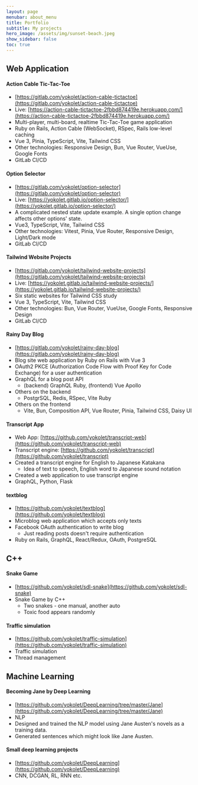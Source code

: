 ```yaml
---
layout: page
menubar: about_menu
title: Portfolio
subtitle: My projects
hero_image: /assets/img/sunset-beach.jpeg
show_sidebar: false
toc: true
---
```


## Web Application

#### Action Cable Tic-Tac-Toe
- [https://gitlab.com/yokolet/action-cable-tictactoe](https://gitlab.com/yokolet/action-cable-tictactoe)
- Live: [https://action-cable-tictactoe-2fbbd874419e.herokuapp.com/](https://action-cable-tictactoe-2fbbd874419e.herokuapp.com/)
- Multi-player, multi-board, realtime Tic-Tac-Toe game application
- Ruby on Rails, Action Cable (WebSocket), RSpec, Rails low-level caching
- Vue 3, Pinia, TypeScript, Vite, Tailwind CSS
- Other technologies: Responsive Design, Bun, Vue Router, VueUse, Google Fonts
- GitLab CI/CD

#### Option Selector
- [https://gitlab.com/yokolet/option-selector](https://gitlab.com/yokolet/option-selector)
- Live: [https://yokolet.gitlab.io/option-selector/](https://yokolet.gitlab.io/option-selector/)
- A complicated nested state update example. A single option change affects other options' state.
- Vue3, TypeScript, Vite, Tailwind CSS
- Other technologies: Vitest, Pinia, Vue Router, Responsive Design, Light/Dark mode
- GitLab CI/CD

#### Tailwind Website Projects
- [https://gitlab.com/yokolet/tailwind-website-projects](https://gitlab.com/yokolet/tailwind-website-projects)
- Live: [https://yokolet.gitlab.io/tailwind-website-projects/](https://yokolet.gitlab.io/tailwind-website-projects/)
- Six static websites for Tailwind CSS study
- Vue 3, TypeScript, Vite, Tailwind CSS
- Other technologies: Bun, Vue Router, VueUse, Google Fonts, Responsive Design
- GitLab CI/CD

#### Rainy Day Blog
- [https://gitlab.com/yokolet/rainy-day-blog](https://gitlab.com/yokolet/rainy-day-blog)
- Blog site web application by Ruby on Rails with Vue 3
- OAuth2 PKCE (Authorization Code Flow with Proof Key for Code Exchange) for a user authentication
- GraphQL for a blog post API
  - (backend) GraphQL Ruby, (frontend) Vue Apollo
- Others on the backend
  - PostgrSQL, Redis, RSpec, Vite Ruby
- Others on the frontend
  - Vite, Bun, Composition API, Vue Router, Pinia, Tailwind CSS, Daisy UI

#### Transcript App
- Web App: [https://github.com/yokolet/transcript-web](https://github.com/yokolet/transcript-web)
- Transcript engine: [https://github.com/yokolet/transcript](https://github.com/yokolet/transcript)
- Created a transcript engine for English to Japanese Katakana
  - Idea of text to speech, English word to Japanese sound notation
- Created a web application to use transcript engine
- GraphQL, Python, Flask

#### textblog
- [https://github.com/yokolet/textblog](https://github.com/yokolet/textblog)
- Microblog web application which accepts only texts
- Facebook OAuth authentication to write blog
  - Just reading posts doesn't require authentication
- Ruby on Rails, GraphQL, React/Redux, OAuth, PostgreSQL

## C++

#### Snake Game
- [https://github.com/yokolet/sdl-snake](https://github.com/yokolet/sdl-snake)
- Snake Game by C++
  - Two snakes - one manual, another auto
  - Toxic food appears randomly

#### Traffic simulation
- [https://github.com/yokolet/traffic-simulation](https://github.com/yokolet/traffic-simulation)
- Traffic simulation
- Thread management

## Machine Learning

#### Becoming Jane by Deep Learning
- [https://github.com/yokolet/DeepLearning/tree/master/Jane](https://github.com/yokolet/DeepLearning/tree/master/Jane)
- NLP
- Designed and trained the NLP model using Jane Austen's novels as a training data.
- Generated sentences which might look like Jane Austen.

#### Small deep learning projects
- [https://github.com/yokolet/DeepLearning](https://github.com/yokolet/DeepLearning)
- CNN, DCGAN, RL, RNN etc.

